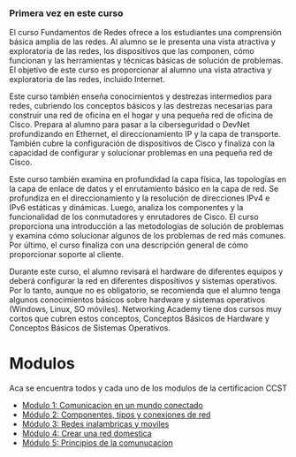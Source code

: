 ### Primera vez en este curso
El curso Fundamentos de Redes ofrece a los estudiantes una comprensión básica amplia de las redes. Al alumno se le presenta una vista atractiva y exploratoria de las redes, los dispositivos que las componen, cómo funcionan y las herramientas y técnicas básicas de solución de problemas. El objetivo de este curso es proporcionar al alumno una vista atractiva y exploratoria de las redes, incluido Internet.

Este curso también enseña conocimientos y destrezas intermedios para redes, cubriendo los conceptos básicos y las destrezas necesarias para construir una red de oficina en el hogar y una pequeña red de oficina de Cisco. Prepara al alumno para pasar a la ciberseguridad o DevNet profundizando en Ethernet, el direccionamiento IP y la capa de transporte. También cubre la configuración de dispositivos de Cisco y finaliza con la capacidad de configurar y solucionar problemas en una pequeña red de Cisco.

Este curso también examina en profundidad la capa física, las topologías en la capa de enlace de datos y el enrutamiento básico en la capa de red. Se profundiza en el direccionamiento y la resolución de direcciones IPv4 e IPv6 estáticas y dinámicas. Luego, analiza los componentes y la funcionalidad de los conmutadores y enrutadores de Cisco. El curso proporciona una introducción a las metodologías de solución de problemas y examina cómo solucionar algunos de los problemas de red más comunes. Por último, el curso finaliza con una descripción general de cómo proporcionar soporte al cliente.

Durante este curso, el alumno revisará el hardware de diferentes equipos y deberá configurar la red en diferentes dispositivos y sistemas operativos. Por lo tanto, aunque no es obligatorio, se recomienda que el alumno tenga algunos conocimientos básicos sobre hardware y sistemas operativos (Windows, Linux, SO móviles). Networking Academy tiene dos cursos muy cortos que cubren estos conceptos, Conceptos Básicos de Hardware y Conceptos Básicos de Sistemas Operativos.

# Modulos

Aca se encuentra todos y cada uno de los modulos de la certificacion CCST

- [Modulo 1: Comunicacion en un mundo conectado](./modulos/modulo1.md)
- [Módulo 2: Componentes, tipos y conexiones de red](./modulos/modulo2.md)
- [Módulo 3: Redes inalambricas y moviles](./modulos/modulo3.md)
- [Módulo 4: Crear una red domestica](./modulos/modulo4.md)
- [Módulo 5: Principios de la comunucacion](./modulos/modulo5.md)